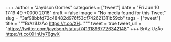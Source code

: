 
+++
author = "Jaydson Gomes"
categories = ["tweet"]
date = "Fri Jun 10 17:19:49 +0000 2016"
draft = false
image = "No media found for this Tweet"
slug = "3af98bbfd72c48482d976f53cf742621311b59cb"
tags = ["tweet"]
title = """BrAziUzÃo https://t.co/XH..."""
tweet = true
tweet_url = "https://twitter.com/jaydson/status/741318967726342148"
+++
BrAziUzÃo https://t.co/XHnUy76gwX
